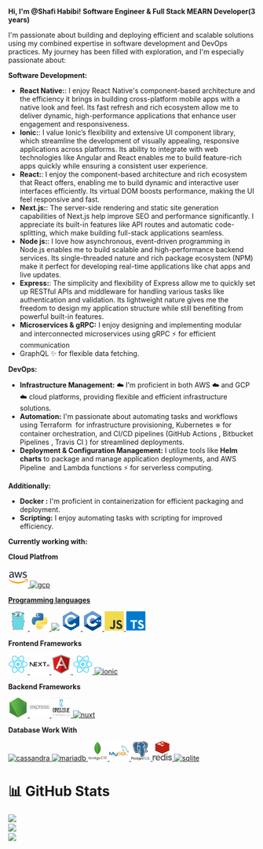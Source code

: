 **Hi, I'm @Shafi Habibi!**
**Software Engineer & Full Stack MEARN Developer(3 years)** ‍

I'm passionate about building and deploying efficient and scalable solutions using my combined expertise in software development and DevOps practices. My journey has been filled with exploration, and I'm especially passionate about:

**Software Development:**

- **React Native:**:  I enjoy React Native's component-based architecture and the efficiency it brings in building cross-platform mobile apps with a native look and feel. Its fast refresh and rich ecosystem allow me to deliver dynamic, high-performance applications that enhance user engagement and responsiveness.
- **Ionic:**:  I value Ionic’s flexibility and extensive UI component library, which streamline the development of visually appealing, responsive applications across platforms. Its ability to integrate with web technologies like Angular and React enables me to build feature-rich apps quickly while ensuring a consistent user experience.
- **React:**: I enjoy the component-based architecture and rich ecosystem that React offers, enabling me to build dynamic and interactive user interfaces efficiently. Its virtual DOM boosts performance, making the UI feel responsive and fast.
- **Next.js:**: The server-side rendering and static site generation capabilities of Next.js help improve SEO and performance significantly. I appreciate its built-in features like API routes and automatic code-splitting, which make building full-stack applications seamless.
- **Node js:**: I love how asynchronous, event-driven programming in Node.js enables me to build scalable and high-performance backend services. Its single-threaded nature and rich package ecosystem (NPM) make it perfect for developing real-time applications like chat apps and live updates.
- **Express:**: The simplicity and flexibility of Express allow me to quickly set up RESTful APIs and middleware for handling various tasks like authentication and validation. Its lightweight nature gives me the freedom to design my application structure while still benefiting from powerful built-in features.
- **Microservices & gRPC:** I enjoy designing and implementing modular and interconnected microservices using gRPC ⚡ for efficient communication
- GraphQL ✨ for flexible data fetching.

**DevOps:**

- **Infrastructure Management:** ☁️ I'm proficient in both AWS ☁️ and GCP ☁️ cloud platforms, providing flexible and efficient infrastructure solutions.
- **Automation:** I'm passionate about automating tasks and workflows using Terraform ️ for infrastructure provisioning, Kubernetes ⎈ for container orchestration, and CI/CD pipelines (GitHub Actions , Bitbucket Pipelines ️, Travis CI ) for streamlined deployments.
- **Deployment & Configuration Management:** I utilize tools like **Helm charts** to package and manage application deployments, and AWS Pipeline ️ and Lambda functions ⚡ for serverless computing.

**Additionally:**

- **Docker :** I'm proficient in containerization for efficient packaging and deployment.
- **Scripting:** I enjoy automating tasks with scripting for improved efficiency.

**Currently working with:**

**Cloud Platfrom** <p> <a href="https://aws.amazon.com" target="_blank" rel="noreferrer"> <img src="https://raw.githubusercontent.com/devicons/devicon/master/icons/amazonwebservices/amazonwebservices-original-wordmark.svg" alt="aws" width="40" height="40"/> </a> <a href="https://cloud.google.com" target="_blank" rel="noreferrer"> <img src="https://www.vectorlogo.zone/logos/google_cloud/google_cloud-icon.svg" alt="gcp" width="40" height="40"/></p>

**Programming languages** <p>
<a href="https://golang.org" target="_blank" rel="noreferrer"> <img src="https://raw.githubusercontent.com/devicons/devicon/master/icons/go/go-original.svg" alt="go" width="40" height="40"/> </a> <a href="https://www.python.org" target="_blank" rel="noreferrer"> <img src="https://raw.githubusercontent.com/devicons/devicon/master/icons/python/python-original.svg" alt="python" width="40" height="40"/> <a href="https://www.rust-lang.org/" title="Rust"><img src="icons/rust.png" /></a> </a> <a href="https://www.cprogramming.com/" target="_blank" rel="noreferrer"> <img src="https://raw.githubusercontent.com/devicons/devicon/master/icons/c/c-original.svg" alt="c" width="40" height="40"/> <a href="https://www.w3schools.com/cpp/" target="_blank" rel="noreferrer"> <img src="https://raw.githubusercontent.com/devicons/devicon/master/icons/cplusplus/cplusplus-original.svg" alt="cplusplus" width="40" height="40"/><a href="https://www.w3schools.com/js/" target="_blank" rel="noreferrer">
<img src="https://raw.githubusercontent.com/devicons/devicon/master/icons/javascript/javascript-original.svg" alt="javascript" width="40" height="40"/></a><a href="https://www.typescriptlang.org/" target="_blank" rel="noreferrer">
<img src="https://raw.githubusercontent.com/devicons/devicon/master/icons/typescript/typescript-original.svg" alt="typescript" width="40" height="40"/></a>

</p>

**Frontend Frameworks** <p>
<a href="https://reactjs.org/" target="_blank" rel="noreferrer">
<img src="https://raw.githubusercontent.com/devicons/devicon/master/icons/react/react-original.svg" alt="react" width="40" height="40"/>
</a><a href="https://nextjs.org/" target="_blank" rel="noreferrer">
<img src="https://raw.githubusercontent.com/devicons/devicon/master/icons/nextjs/nextjs-original-wordmark.svg" alt="nextjs" width="40" height="40"/>
</a><a href="https://angular.io/" target="_blank" rel="noreferrer">
<img src="https://raw.githubusercontent.com/devicons/devicon/master/icons/angularjs/angularjs-original.svg" alt="angular" width="40" height="40"/>
</a><a href="https://reactnative.dev/" target="_blank" rel="noreferrer">
<img src="https://raw.githubusercontent.com/devicons/devicon/master/icons/react/react-original.svg" alt="react-native" width="40" height="40"/>
</a><a href="https://ionicframework.com/" target="_blank" rel="noreferrer">
<img src="https://upload.wikimedia.org/wikipedia/commons/d/d1/Ionic_Logo.svg" alt="ionic" width="40" height="40"/>
</a>

</p>

**Backend Frameworks** <p>
<a href="https://nodejs.org/" target="_blank" rel="noreferrer">
<img src="https://raw.githubusercontent.com/devicons/devicon/master/icons/nodejs/nodejs-original.svg" alt="nodejs" width="40" height="40"/>
</a><a href="https://expressjs.com/" target="_blank" rel="noreferrer">
<img src="https://raw.githubusercontent.com/devicons/devicon/master/icons/express/express-original-wordmark.svg" alt="express" width="40" height="40"/>
</a><a href="https://ez.robintail.cz/v20.14.3/express-zod-api" target="_blank" rel="noreferrer">
<img src="https://raw.githubusercontent.com/RobinTail/express-zod-api/master/logo.svg" alt="zod" width="40" height="40"/>
</a><a href="https://nuxt.com/" target="_blank" rel="noreferrer">
<img src="https://upload.wikimedia.org/wikipedia/commons/a/ae/Nuxt_logo.svg" alt="nuxt" width="40" height="40"/>
</a>

</p>

**Database Work With** <p></a> <a href="https://cassandra.apache.org/" target="_blank" rel="noreferrer"> <img src="https://www.vectorlogo.zone/logos/apache_cassandra/apache_cassandra-icon.svg" alt="cassandra" width="40" height="40"/> <a href="https://mariadb.org/" target="_blank" rel="noreferrer"> <img src="https://www.vectorlogo.zone/logos/mariadb/mariadb-icon.svg" alt="mariadb" width="40" height="40"/> </a> <a href="https://www.mongodb.com/" target="_blank" rel="noreferrer"> <img src="https://raw.githubusercontent.com/devicons/devicon/master/icons/mongodb/mongodb-original-wordmark.svg" alt="mongodb" width="40" height="40"/> </a> <a href="https://www.mysql.com/" target="_blank" rel="noreferrer"> <img src="https://raw.githubusercontent.com/devicons/devicon/master/icons/mysql/mysql-original-wordmark.svg" alt="mysql" width="40" height="40"/> <a href="https://www.postgresql.org" target="_blank" rel="noreferrer"> <img src="https://raw.githubusercontent.com/devicons/devicon/master/icons/postgresql/postgresql-original-wordmark.svg" alt="postgresql" width="40" height="40"/> </a> <a href="https://redis.io" target="_blank" rel="noreferrer"> <img src="https://raw.githubusercontent.com/devicons/devicon/master/icons/redis/redis-original-wordmark.svg" alt="redis" width="40" height="40"/> </a> <a href="https://www.sqlite.org/" target="_blank" rel="noreferrer"> <img src="https://www.vectorlogo.zone/logos/sqlite/sqlite-icon.svg" alt="sqlite" width="40" height="40"/> </a>

</p>

# 📊 GitHub Stats

![](https://github-readme-stats.vercel.app/api?username=wHat0&theme=dark&hide_border=false&include_all_commits=false&count_private=false)<br/>
![](https://github-readme-streak-stats.herokuapp.com/?user=wHat0&theme=dark&hide_border=false)<br/>
![](https://github-readme-stats.vercel.app/api/top-langs/?username=wHat0&theme=dark&hide_border=false&include_all_commits=false&count_private=false&layout=compact)

</p>

